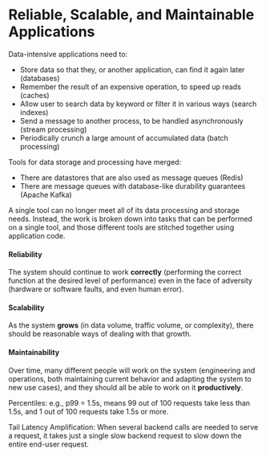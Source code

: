 # Reliable, Scalable, and Maintainable Applications

Data-intensive applications need to:
* Store data so that they, or another application, can find it again later (databases)
* Remember the result of an expensive operation, to speed up reads (caches)
* Allow user to search data by keyword or filter it in various ways (search indexes)
* Send a message to another process, to be handled asynchronously (stream processing)
* Periodically crunch a large amount of accumulated data (batch processing)

Tools for data storage and processing have merged:
* There are datastores that are also used as message queues (Redis)
* There are message queues with database-like durability guarantees (Apache Kafka)

A single tool can no longer meet all of its data processing and storage needs. Instead, the work is broken down into tasks that can be performed on a single tool, and those different tools are stitched together using application code.

#### Reliability
The system should continue to work **correctly** (performing the correct function at the desired level of performance) even in the face of adversity (hardware or software faults, and even human error).

#### Scalability
As the system **grows** (in data volume, traffic volume, or complexity), there should be reasonable ways of dealing with that growth.

#### Maintainability
Over time, many different people will work on the system (engineering and operations, both maintaining current behavior and adapting the system to new use cases), and they should all be able to work on it **productively**.

Percentiles: e.g., p99 = 1.5s, means 99 out of 100 requests take less than 1.5s, and 1 out of 100 requests take 1.5s or more. 

Tail Latency Amplification: When several backend calls are needed to serve a request, it takes just a single slow backend request to slow down the entire end-user request.

